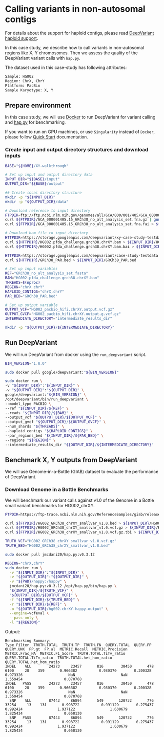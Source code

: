 # Calling variants in non-autosomal contigs

For details about the support for haploid contigs, please read
[DeepVariant haploid support](deepvariant-haploid-support.md).

In this case study, we describe how to call variants in non-autosomal regions
like X, Y chromosomes. Then we assess the quality of the DeepVariant variant
calls with `hap.py`.

The dataset used in this case-study has following attributes:

```bash
Sample: HG002
Region: ChrX, ChrY
Platform: PacBio
Sample Karyotype: X, Y
```

## Prepare environment

In this case study, we will use [Docker](https://docs.docker.com/get-docker/) to
run DeepVariant for variant calling and
[hap.py](https://github.com/illumina/hap.py) for benchmarking.

If you want to run on GPU machines, or use `Singularity` instead of `Docker`,
please follow [Quick Start](deepvariant-quick-start.md) documentation.

### Create input and output directory structures and download inputs

```bash
BASE="${HOME}/XY-walkthrough"

# Set up input and output directory data
INPUT_DIR="${BASE}/input"
OUTPUT_DIR="${BASE}/output"

## Create local directory structure
mkdir -p "${INPUT_DIR}"
mkdir -p "${OUTPUT_DIR}/data"

# Download reference to input directory
FTPDIR=ftp://ftp.ncbi.nlm.nih.gov/genomes/all/GCA/000/001/405/GCA_000001405.15_GRCh38/seqs_for_alignment_pipelines.ucsc_ids
curl ${FTPDIR}/GCA_000001405.15_GRCh38_no_alt_analysis_set.fna.gz | gunzip > ${INPUT_DIR}/GRCh38_no_alt_analysis_set.fasta
curl ${FTPDIR}/GCA_000001405.15_GRCh38_no_alt_analysis_set.fna.fai > ${INPUT_DIR}/GRCh38_no_alt_analysis_set.fasta.fai

# Download bam file to input directory
HTTPDIR=https://storage.googleapis.com/deepvariant/xy-case-study-testdata
curl ${HTTPDIR}/HG002.pfda_challenge.grch38.chrXY.bam > ${INPUT_DIR}/HG002.pfda_challenge.grch38.chrXY.bam
curl ${HTTPDIR}/HG002.pfda_challenge.grch38.chrXY.bam.bai > ${INPUT_DIR}/HG002.pfda_challenge.grch38.chrXY.bam.bai

HTTPDIR=https://storage.googleapis.com/deepvariant/case-study-testdata
curl ${HTTPDIR}/GRCh38_PAR.bed > ${INPUT_DIR}/GRCh38_PAR.bed

# Set up input variables
REF="GRCh38_no_alt_analysis_set.fasta"
BAM="HG002.pfda_challenge.grch38.chrXY.bam"
THREADS=$(nproc)
REGION="chrX chrY"
HAPLOID_CONTIGS="chrX,chrY"
PAR_BED="GRCh38_PAR.bed"

# Set up output variable
OUTPUT_VCF="HG002_pacbio_hifi.chrXY.output.vcf.gz"
OUTPUT_GVCF="HG002_pacbio_hifi.chrXY.output.g.vcf.gz"
INTERMEDIATE_DIRECTORY="intermediate_results_dir"

mkdir -p "${OUTPUT_DIR}/${INTERMEDIATE_DIRECTORY}"
```

## Run DeepVariant

We will run DeepVariant from docker using the `run_deepvariant` script.

```bash
BIN_VERSION="1.8.0"

sudo docker pull google/deepvariant:"${BIN_VERSION}"

sudo docker run \
-v "${INPUT_DIR}":"${INPUT_DIR}" \
-v "${OUTPUT_DIR}":"${OUTPUT_DIR}" \
google/deepvariant:"${BIN_VERSION}" \
/opt/deepvariant/bin/run_deepvariant \
--model_type PACBIO \
--ref "${INPUT_DIR}/${REF}" \
--reads "${INPUT_DIR}/${BAM}" \
--output_vcf "${OUTPUT_DIR}/${OUTPUT_VCF}" \
--output_gvcf "${OUTPUT_DIR}/${OUTPUT_GVCF}" \
--num_shards "${THREADS}" \
--haploid_contigs "${HAPLOID_CONTIGS}" \
--par_regions_bed "${INPUT_DIR}/${PAR_BED}" \
--regions "${REGION}" \
--intermediate_results_dir "${OUTPUT_DIR}/${INTERMEDIATE_DIRECTORY}"
```

## Benchmark X, Y outputs from DeepVariant

We will use Genome-in-a-Bottle (GIAB) dataset to evaluate the performance of
DeepVariant.

### Download Genome in a Bottle Benchmarks

We will benchmark our variant calls against v1.0 of the Genome in a Bottle
small variant benchmarks for HG002_chrXY.

```bash
FTPDIR=https://ftp-trace.ncbi.nlm.nih.gov/ReferenceSamples/giab/release/AshkenazimTrio/HG002_NA24385_son/chrXY_v1.0/GRCh38/SmallVariant

curl ${FTPDIR}/HG002_GRCh38_chrXY_smallvar_v1.0.bed > ${INPUT_DIR}/HG002_GRCh38_chrXY_smallvar_v1.0.bed
curl ${FTPDIR}/HG002_GRCh38_chrXY_smallvar_v1.0.vcf.gz > ${INPUT_DIR}/HG002_GRCh38_chrXY_smallvar_v1.0.vcf.gz
curl ${FTPDIR}/HG002_GRCh38_chrXY_smallvar_v1.0.vcf.gz.tbi > ${INPUT_DIR}/HG002_GRCh38_chrXY_smallvar_v1.0.vcf.gz.tbi

TRUTH_VCF="HG002_GRCh38_chrXY_smallvar_v1.0.vcf.gz"
TRUTH_BED="HG002_GRCh38_chrXY_smallvar_v1.0.bed"
```

```bash
sudo docker pull jmcdani20/hap.py:v0.3.12

REGION="chrX,chrY"
sudo docker run \
  -v "${INPUT_DIR}":"${INPUT_DIR}" \
  -v "${OUTPUT_DIR}":"${OUTPUT_DIR}" \
  -v "${PWD}/happy:/happy" \
  jmcdani20/hap.py:v0.3.12 /opt/hap.py/bin/hap.py \
  "${INPUT_DIR}/${TRUTH_VCF}" \
  "${OUTPUT_DIR}/${OUTPUT_VCF}" \
  -f "${INPUT_DIR}/${TRUTH_BED}" \
  -r "${INPUT_DIR}/${REF}" \
  -o "${OUTPUT_DIR}/hg002.chrXY.happy.output" \
  --engine=vcfeval \
  --pass-only \
  -l "${REGION}"
```

Output:

```
Benchmarking Summary:
Type Filter  TRUTH.TOTAL  TRUTH.TP  TRUTH.FN  QUERY.TOTAL  QUERY.FP  QUERY.UNK  FP.gt  FP.al  METRIC.Recall  METRIC.Precision  METRIC.Frac_NA  METRIC.F1_Score  TRUTH.TOTAL.TiTv_ratio  QUERY.TOTAL.TiTv_ratio  TRUTH.TOTAL.het_hom_ratio  QUERY.TOTAL.het_hom_ratio
INDEL    ALL        24273     23457       816        30450       478       6100     28    359       0.966382          0.980370        0.200328         0.973326                     NaN                     NaN                   1.559454                   0.070768
INDEL   PASS        24273     23457       816        30450       478       6100     28    359       0.966382          0.980370        0.200328         0.973326                     NaN                     NaN                   1.559454                   0.070768
  SNP    ALL        87443     86894       549       120732       776      33254     13    131       0.993722          0.991129        0.275437         0.992424                1.937122                1.630679                   1.825434                   0.050130
  SNP   PASS        87443     86894       549       120732       776      33254     13    131       0.993722          0.991129        0.275437         0.992424                1.937122                1.630679                   1.825434                   0.050130
```
